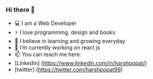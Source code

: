 ### Hi there 👋


- :computer: I am a Web Developer
- ⚡ I love programming, design and books
- 🌱 I believe in learning and growing everyday
- 🔭 I’m currently working on react js
- 📫 You can reach me here:
- [Linkedin] (https://www.linkedin.com/in/harshpopat/)
- [twitter] (https://twitter.com/harshpopat99)



